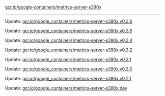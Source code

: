 [gcr.io/google-containers/metrics-server-s390x](https://hub.docker.com/r/cruse/metrics-server-s390x/tags/) 

----
Update: [gcr.io/google_containers/metrics-server-s390x:v0.3.6](https://hub.docker.com/r/cruse/metrics-server-s390x/tags/)

Update: [gcr.io/google_containers/metrics-server-s390x:v0.3.5](https://hub.docker.com/r/cruse/metrics-server-s390x/tags/)

Update: [gcr.io/google_containers/metrics-server-s390x:v0.3.4](https://hub.docker.com/r/cruse/metrics-server-s390x/tags/)

Update: [gcr.io/google_containers/metrics-server-s390x:v0.3.2](https://hub.docker.com/r/cruse/metrics-server-s390x/tags/)

Update: [gcr.io/google_containers/metrics-server-s390x:v0.3.1](https://hub.docker.com/r/cruse/metrics-server-s390x/tags/)

Update: [gcr.io/google_containers/metrics-server-s390x:v0.3.0](https://hub.docker.com/r/cruse/metrics-server-s390x/tags/)

Update: [gcr.io/google_containers/metrics-server-s390x:v0.2.1](https://hub.docker.com/r/cruse/metrics-server-s390x/tags/)

Update: [gcr.io/google_containers/metrics-server-s390x:dev](https://hub.docker.com/r/cruse/metrics-server-s390x/tags/)


